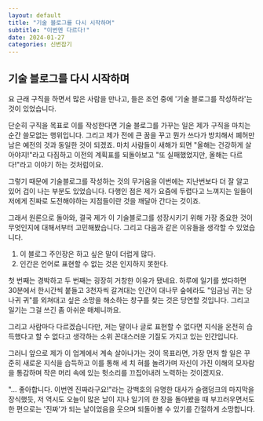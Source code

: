 ```yaml
---
layout: default
title: "기술 블로그를 다시 시작하며"
subtitle: "이번엔 다르다!"
date: 2024-01-27
categories: 신변잡기
---
```


## 기술 블로그를 다시 시작하며

요 근래 구직을 하면서 많은 사람을 만나고, 들은 조언 중에 '기술 블로그를 작성하라'는 것이 있었습니다.

단순히 구직을 목표로 이를 작성한다면 기술 블로그를 가꾸는 일은 제가 구직을 마치는 순간 쓸모없는 행위입니다. 그리고 제가 전에 큰 꿈을 꾸고 뭔가 쓰다가 방치해서 폐허만 남은 예전의 것과 동일한 것이 되겠죠. 마치 사람들이 새해가 되면 "올해는 건강하게 살아야지!"라고 다짐하고 이전의 계획표를 되돌아보고 "또 실패했었지만, 올해는 다르다!"라고 이야기 하는 것처럼이요.

그렇기 때문에 기술블로그를 작성하는 것의 무거움을 이번에는 지난번보다 더 잘 알고 있어 겁이 나는 부분도 있었습니다. 다행인 점은 제가 요즘에 두렵다고 느껴지는 일들이 저에게 진짜로 도전해야하는 지점들이란 것을 깨달아 간다는 것이죠.

그래서 원론으로 돌아와, 결국 제가 이 기술블로그를 성장시키기 위해 가장 중요한 것이 무엇인지에 대해서부터 고민해봤습니다. 그리고 다음과 같은 이유들을 생각할 수 있었습니다.

1. 이 블로그 주인장은 하고 싶은 말이 더럽게 많다.
2. 인간은 언어로 표현할 수 없는 것은 인지하지 못한다.

첫 번째는 경박하고 두 번째는 굉장히 거창한 이유가 됐네요. 하루에 일기를 썼다하면 30분에서 한시간씩 붙들고 3천자씩 갈겨대는 인간이 대나무 숲에라도 "임금님 귀는 당나귀 귀"를 외쳐대고 싶은 소망을 해소하는 창구를 찾는 것은 당연할 것입니다. 그리고 일기는 그걸 쓰긴 좀 아쉬운 매체니까요.

그리고 사람마다 다르겠습니다만, 저는 말이나 글로 표현할 수 없다면 지식을 온전히 습득했다고 할 수 없다고 생각하는 소위 꼰대스러운 기질도 가지고 있는 인간입니다.

그러니 앞으로 제가 이 업계에서 계속 살아나가는 것이 목표라면, 가장 먼저 할 일은 꾸준히 새로운 지식을 습득하고 이를 통해 세 치 혀를 놀려가며 자신이 가진 이해의 모자람을 통감하며 작은 머리 속에 있는 헛소리를 끄집어내려 노력하는 것이겠지요.

"... 좋아합니다. 이번엔 진짜라구요!"라는 강백호의 유명한 대사가 슬램덩크의 마지막을 장식했듯, 저 역시도 오늘이 많은 날이 지나 일기의 한 장을 돌아봤을 때 부끄러우면서도 한 편으로는 '진짜'가 되는 날이었음을 웃으며 되돌아볼 수 있기를 간절하게 소망합니다.
